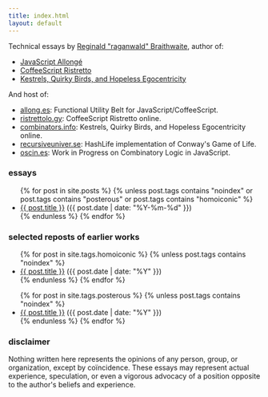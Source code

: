 ```yaml
---
title: index.html
layout: default
---
```


Technical essays by [Reginald "raganwald" Braithwaite](http://braythwayt.com), author of:

* [JavaScript Allongé](http://leanpub.com/javascript-allonge)
* [CoffeeScript Ristretto](http://leanpub.com/coffeescript-ristretto)
* [Kestrels, Quirky Birds, and Hopeless Egocentricity](http://leanpub.com/combinators)

And host of:

* [allong.es](http://allong.es): Functional Utility Belt for JavaScript/CoffeeScript.
* [ristrettolo.gy](http://ristrettolo.gy): CoffeeScript Ristretto online.
* [combinators.info](http://combinators.info): Kestrels, Quirky Birds, and Hopeless Egocentricity online.
* [recursiveuniver.se](recursiveuniver.se): HashLife implementation of Conway's Game of Life.
* [oscin.es](oscin.es): Work in Progress on Combinatory Logic in JavaScript.

[w]: ./2011/11/01/williams-master-of-the-comefrom.html

### essays

<div class="related">
  <ul>
    {% for post in site.posts %}
      {% unless post.tags contains "noindex" or post.tags contains "posterous" or post.tags contains "homoiconic" %}
        <li>
          <a href="{{ post.url }}">{{ post.title }}</a> (<span>{{ post.date | date: "%Y-%m-%d" }}</span>)
        </li>
      {% endunless %}
    {% endfor %}
  </ul>
</div>

### selected reposts of earlier works

<div class="related">
  <ul>
    {% for post in site.tags.homoiconic %}
      {% unless post.tags contains "noindex" %}
        <li>
          <a href="{{ post.url }}">{{ post.title }}</a> (<span>{{ post.date | date: "%Y" }}</span>)
        </li>
      {% endunless %}
    {% endfor %}
  </ul>
</div>

<div class="related">
  <ul>
    {% for post in site.tags.posterous %}
      {% unless post.tags contains "noindex" %}
        <li>
          <a href="{{ post.url }}">{{ post.title }}</a> (<span>{{ post.date | date: "%Y" }}</span>)
        </li>
      {% endunless %}
    {% endfor %}
  </ul>
</div>

### disclaimer

Nothing written here represents the opinions of any person, group, or organization, except by coïncidence. These essays may represent actual experience, speculation, or even a vigorous advocacy of a position opposite to the author's beliefs and experience.